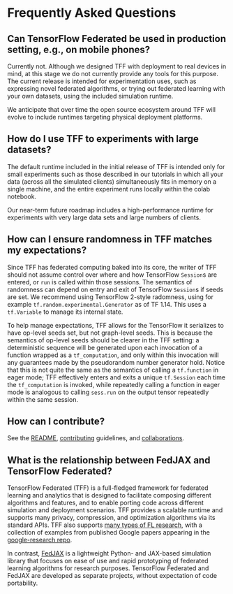 # Frequently Asked Questions

## Can TensorFlow Federated be used in production setting, e.g., on mobile phones?

Currently not. Although we designed TFF with deployment to real devices in mind,
at this stage we do not currently provide any tools for this purpose. The
current release is intended for experimentation uses, such as expressing novel
federated algorithms, or trying out federated learning with your own datasets,
using the included simulation runtime.

We anticipate that over time the open source ecosystem around TFF will evolve to
include runtimes targeting physical deployment platforms.

## How do I use TFF to experiments with large datasets?

The default runtime included in the initial release of TFF is intended only for
small experiments such as those described in our tutorials in which all your
data (across all the simulated clients) simultaneously fits in memory on a
single machine, and the entire experiment runs locally within the colab
notebook.

Our near-term future roadmap includes a high-performance runtime for experiments
with very large data sets and large numbers of clients.

## How can I ensure randomness in TFF matches my expectations?

Since TFF has federated computing baked into its core, the writer of TFF should
not assume control over where and how TensorFlow `Session`s are entered, or
`run` is called within those sessions. The semantics of randomness can depend on
entry and exit of TensorFlow `Session`s if seeds are set. We recommend using
TensorFlow 2-style radomness, using for example
`tf.random.experimental.Generator` as of TF 1.14. This uses a `tf.Variable` to
manage its internal state.

To help manage expectations, TFF allows for the TensorFlow it serializes to have
op-level seeds set, but not graph-level seeds. This is because the semantics of
op-level seeds should be clearer in the TFF setting: a deterministic sequence
will be generated upon each invocation of a function wrapped as a
`tf_computation`, and only within this invocation will any guarantees made by
the pseudorandom number generator hold. Notice that this is not quite the same
as the semantics of calling a `tf.function` in eager mode; TFF effectively
enters and exits a unique `tf.Session` each time the `tf_computation` is
invoked, while repeatedly calling a function in eager mode is analogous to
calling `sess.run` on the output tensor repeatedly within the same session.

## How can I contribute?

See the [README](https://github.com/google-parfait/tensorflow-federated/blob/main/README.md),
[contributing](https://github.com/google-parfait/tensorflow-federated/blob/main/CONTRIBUTING.md)
guidelines, and [collaborations](collaborations/README.md).

## What is the relationship between FedJAX and TensorFlow Federated?

TensorFlow Federated (TFF) is a full-fledged framework for federated learning
and analytics that is designed to facilitate composing different algorithms and
features, and to enable porting code across different simulation and deployment
scenarios. TFF provides a scalable runtime and supports many privacy,
compression, and optimization algorithms via its standard APIs. TFF also
supports
[many types of FL research](https://www.tensorflow.org/federated/tff_for_research),
with a collection of examples from published Google papers appearing in the
[google-research repo](https://github.com/google-research/federated).

In contrast, [FedJAX](https://github.com/google/fedjax) is a lightweight Python-
and JAX-based simulation library that focuses on ease of use and rapid
prototyping of federated learning algorithms for research purposes. TensorFlow
Federated and FedJAX are developed as separate projects, without expectation of
code portability.
